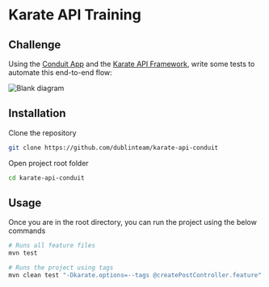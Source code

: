 # Karate API Training

## Challenge

Using the [Conduit App](https://react-redux.realworld.io/#/?_k=zkbpmx) and the [Karate API Framework](https://github.com/karatelabs), write some tests to automate this end-to-end flow:

![Blank diagram](https://user-images.githubusercontent.com/9667977/193516142-a81c1f52-b87d-47ec-8ff4-a89588f30b4f.png)

## Installation

Clone the repository

```bash
git clone https://github.com/dublinteam/karate-api-conduit
```

Open project root folder

```bash
cd karate-api-conduit
```

## Usage

Once you are in the root directory, you can run the project using the below commands

```python
# Runs all feature files
mvn test

# Runs the project using tags
mvn clean test "-Dkarate.options=--tags @createPostController.feature"

```

